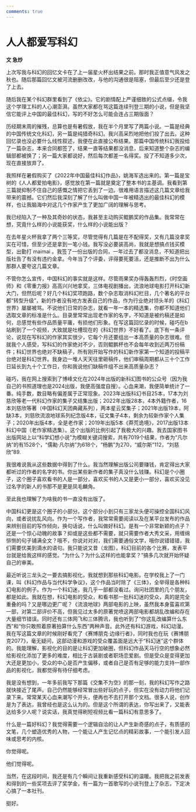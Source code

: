 ```yaml
---
comments: true
---
```

# 人人都爱写科幻

**文 急炒**

上次写我与科幻的回忆文卡在了上一届星火杯出结果之前。那时我正值意气风发之秋也。随后那篇回忆文被河流删删改改，与他的沟通很是阻塞，但最后至少还是登了上去。

随后我在某个科幻群里看到了《依尘》。它的剧情配上严谨细致的公式点缀，令我这个学理工科的人心潮澎湃。虽然大家都在骂这篇连续刊登三期的小说，但是我坚信它能评上中国的最佳科幻，写的不好怎么可能会连占三期版面？

历经期末周的摧残，总算也是有暑假放，我在半个月里写了两篇小说。一篇是经典的中国传统文化科幻，另一篇是纯猎奇科幻。我兴高采烈地把他们投了出去。这种回忆录也没必要什么线性叙述，我便在此直接公布结果。那篇中国传统科幻我投给了一篇杂志，本来合同都签了，结果一直等结果都没消息，后来知道整个杂志的编辑部都被换了；另一篇大家都说好，然后每次都差一名得奖。投了不知道多少次，现在直接放弃了。

我照样在暑假购买了《2022年中国最佳科幻作品》，姚海军选出来的。第一篇是宝树的《人人都爱拍电影》，感觉放在第一篇就是奠定了整本书的主基调。我看到第三篇就抑制不住自己的感慨之情把它丢到了一边。很难用语言描述这几篇文章给我带来的震撼。它们然后我深刻了解了什么叫做中国一年被精选出的最佳科幻的模样，也让我脑海中对这几个作家产生了更加广阔的理解与思考。

我已经陷入了一种及其奇妙的状态，我甚至主动购买鲲鹏奖的作品集。我常常在想，究竟什么样的小说能获奖，什么样的小说能出版？

在去年星火杯我拿了两个三等奖，尽管觉得有几篇是在不配得奖，又有几篇没拿奖实在可惜，但至少还是拿到一笔小钱。我写没必要装高尚，我就是想搞点钱买模型，出勤打 maimai 。我签了一份出版的合同，一年过去了都没消息，不知道把出版社告了有没有违约金拿。今年当了个评委，评得要死要活，还是推断不出为什么那群人要夸这几篇文章。

不管你怎么宣传，中国科幻的事实就是这样。尽管雨果奖办得轰轰烈烈，《时空画师》和《零重力报》高高兴兴地拿奖，三体电视剧播出，流浪地球电影打开科幻新大门，但然后呢？好几个科幻奖项跑路，数个杂志取消科幻栏目，几个著名的平台都“转型升级”，新的作者没有地方发表自己的作品，作为行业绝对领头羊的《科幻世界》屡屡被骂。不说他们日常的杂志，就看一年一本的精选集，你都不知道他们选取文章的标准是什么。目录里常常出现老作家的名字，不知道是被约稿还是如何，总感觉有些作品质量平庸，有损他们形象。在写这篇回忆录的时候，碰巧在b站刷到了一个视频，大致就是吐槽现在的《科幻世界》不好看了。底下有一条评论，说现在写科幻的作家其实很少，它每个月还要组出一本高质量的杂志很难。但就我个人感受，写科幻的作家绝对不少，否则鲲鹏杯也不会每年收到近两万份稿件；科幻世界也绝对不缺稿子，所有刚开始写作的科幻新作家第一个知道的投稿平台绝对是科幻世界。我身边一堆人天天往里砸稿件，他们审稿周期都从三十个工作日延长到九十个工作日，你和我说他们缺稿件组不出来高质量杂志？

碰巧，我在网上搜索到了博峰文化在2024年出版的新科幻图书的公众号（因为我自己的书照道理也是2024出版，我便高强度自搜）。心血来潮，我便简单统计了一番。纯手数，数目略有偏差属于正常现象。2023年出版科幻书目25本，17本为刘慈欣等老一代科幻作家的集子又结集出版；2022年出版28本，4本外籍作者，16本刘慈欣等著（中国科幻天团典藏系列），两本星云奖集子；2021年出版19本，阿缺3本，刘慈欣流浪地球系列纪念版4本，征文集子4本，剩余为较新作家个人集子；2020年出版4本，全是老作家；2019年出版5本《莽荒诡境》，2017出版13本科幻中国（老作家精选集）。这个出版的比例引起了我极大的兴趣。我去国家图书出版网站上以“科学幻想小说”为模糊关键词搜索，共有7019个结果，作者为“凡尔纳”的有1528个，“儒勒·凡尔纳”为618个，“杨鹏”为270，“威尔斯”112，“刘慈欣”89.

我很难说我从这些数据中得到了什么。我当然理解出版公司要赚钱，肯定得出大家都听过的作者的名字的书。你出某些新作者的集子真没什么钱赚。科幻是个小圈子，这个圈子喜欢看书的人是一部分，喜欢买书的人又是更小一部分，喜欢买没见过名字的新人的书那不是更是凤毛麟角。

至此我也理解了为啥我的书一直没有出版了。

中国科幻更是这个圈子的小部分。这个部分小到只有三家龙头便可操控全国科幻风向，或者说扰乱风向。作为一个写作者，我常常需要阅读以及在某平台发布的作品来辨别目前的写作倾向，换句话说，什么叫做好科幻。是有一个非常新颖的点子？还是一个惊心动魄的故事？抑或是这些都不需要，就只需要作者大秀文采，用缠绵悱恻的句子铺满全文？哦不，你说对对对，我们需要通俗文学，哦你说错错错，我们需要优美到滴水的语句。我只能说又昔（龙图）。科幻目前的各个比赛，发表平台就是给我这样的感觉。“为什么？为什么这样的也能拿奖？”搞多几次就开始怀疑自己的审美。

最近听说三龙头之一要去搞影视化，我就想到那些科幻电影。在学校我上了一门课，叫《科幻作品与当代科学争议》，这个作品当时除了《三体》，全举得是各种科幻电影的例子。作为一个科幻迷，我几乎一部都没看过。询问社团里的几个朋友，都是如此。我就在想，科幻电影的受众，和看书那一批科幻迷的受众，真的是完全重叠的吗？又是哪边更广呢？《流浪地球》两部电影的上映，虽然我本身蛮喜欢第一部，对第二部评价不高，但我见过太多的原著党喷这两部电影都胡乱改编和存在大量细节错误。同时还有三体网飞和三体腾讯，我也听到了“你这乱改编算什么东西”和“你只敢照着原著拍算什么东西”两种声音。此外还有科幻游戏，科幻动漫。我在写这篇文章的时候刚好看完了《赛博朋克·边缘行者》，同时我也在玩《赛博朋克2077》，毫无疑问，这部动漫和游戏的受众覆盖面是远大于“科幻迷”这个群体的。我能理解，影视化的目的是让科幻更加破圈，但科幻作品天马行空的想象必然给影视化添加了更多的难度，相比于古装剧或者职场恋爱剧。但是受众是变得更加大还是更加小，受众的中心是否产生偏移，或者自己是否有足够的能力支持一部作品的影视化，我都觉得有待仔细考虑。

我是没有想到，一年多前我写下那篇《交集不为空》的那一刻，我的科幻写作之路就快接近了尾声。自己仍然能够经常冒出些好玩的点子，但实在没有动力将他们记录下来。常常某天心血来潮写个开头，便再也不去打开那个文档。很多人说，创作是为了表达，我曾经也是这么认为的。但是这个所谓的表达，你写出来了，又能表达给多少人呢？说实话，我真觉得刷短视频比看一篇科幻有意思多了。

什么是一篇好科幻？我觉得需要一个逻辑自洽的让人产生新奇感的点子，有质感的文笔，几个塑造优秀的人物，一个能让人产生记忆点的精彩故事，一个能引发人回味或思考的内核。

你觉得呢。

他们觉得呢。

当然，在这段时间，我还是有几个瞬间让我重新感受科幻的温暖。我把我之前发表和得到的一些奖项去评了奖学金，有一篇为一首歌写的小说刊登上了杂志，下定决心搞了一本社刊。

挺好。